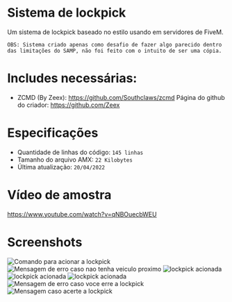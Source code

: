 # Sistema de lockpick

Um sistema de lockpick baseado no estilo usando em servidores de FiveM.

`OBS: Sistema criado apenas como desafio de fazer algo parecido dentro das limitações do SAMP, não foi feito com o intuito de ser uma cópia.`

# Includes necessárias:

- ZCMD (By Zeex): https://github.com/Southclaws/zcmd Página do github do criador: https://github.com/Zeex

# Especificações

- Quantidade de linhas do código: `145 linhas`
- Tamanho do arquivo AMX: `22 Kilobytes`
- Última atualização: `20/04/2022`

# Vídeo de amostra

https://www.youtube.com/watch?v=qNBOuecbWEU

# Screenshots

![Comando para acionar a lockpick](https://user-images.githubusercontent.com/62568739/164351864-51ad73f4-5a19-453c-855a-bfcd3781d774.png)
![Mensagem de erro caso nao tenha veiculo proximo](https://user-images.githubusercontent.com/62568739/164351867-2629d1df-9f99-4bb0-9d41-bb9aed0e20c8.png)
![lockpick acionada](https://user-images.githubusercontent.com/62568739/164351868-21d25395-c5ea-48c5-a0f6-5181dcfc9d8a.png)
![lockpick acionada](https://user-images.githubusercontent.com/62568739/164351878-881e52fa-2106-403d-9e52-76678e970ff2.png)
![lockpick acionada](https://user-images.githubusercontent.com/62568739/164351882-99a4fb3c-40c2-4f5a-84ff-61615f535726.png)
![Mensagem de erro caso voce erre a lockpick](https://user-images.githubusercontent.com/62568739/164351853-af97e591-b205-44a5-bbf6-d64d74fa1ae2.png)
![Mensagem caso acerte a lockpick](https://user-images.githubusercontent.com/62568739/164351863-2522d309-cf56-4161-a158-1c7586521332.png)
